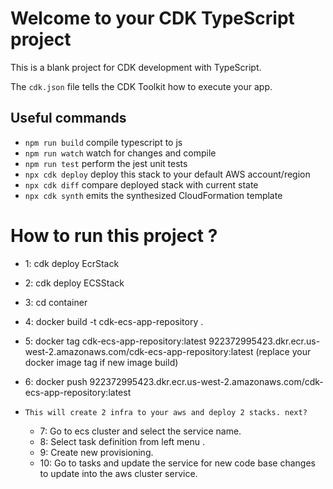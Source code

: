 # Welcome to your CDK TypeScript project

This is a blank project for CDK development with TypeScript.

The `cdk.json` file tells the CDK Toolkit how to execute your app.

## Useful commands

* `npm run build`   compile typescript to js
* `npm run watch`   watch for changes and compile
* `npm run test`    perform the jest unit tests
* `npx cdk deploy`  deploy this stack to your default AWS account/region
* `npx cdk diff`    compare deployed stack with current state
* `npx cdk synth`   emits the synthesized CloudFormation template


# How to run this project ?
  * 1: cdk deploy EcrStack
  * 2: cdk deploy ECSStack
  * 3: cd container
  * 4: docker build -t cdk-ecs-app-repository .
  * 5: docker tag cdk-ecs-app-repository:latest 922372995423.dkr.ecr.us-west-2.amazonaws.com/cdk-ecs-app-repository:latest (replace your docker image tag if new image build)
  * 6: docker push 922372995423.dkr.ecr.us-west-2.amazonaws.com/cdk-ecs-app-repository:latest

  * `This will create 2 infra to your aws and deploy 2 stacks. next?`
    * 7: Go to ecs cluster and select the service name.
    * 8: Select task definition from left menu .
    * 9: Create new provisioning.
    * 10: Go to tasks and update the service for new code base changes to update into the aws cluster service.
    
